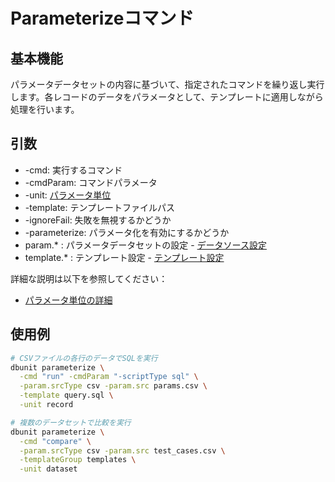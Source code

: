 # Parameterizeコマンド

## 基本機能
パラメータデータセットの内容に基づいて、指定されたコマンドを繰り返し実行します。各レコードのデータをパラメータとして、テンプレートに適用しながら処理を行います。

## 引数
* -cmd: 実行するコマンド
* -cmdParam: コマンドパラメータ
* -unit: [パラメータ単位](template/02-processing-units.md)
* -template: テンプレートファイルパス
* -ignoreFail: 失敗を無視するかどうか
* -parameterize: パラメータ化を有効にするかどうか
* param.* : パラメータデータセットの設定 - [データソース設定](../options/01-data-source.md)
* template.* : テンプレート設定 - [テンプレート設定](../options/04-template.md#templaterenderoption-template)

詳細な説明は以下を参照してください：
- [パラメータ単位の詳細](template/01-overview.md)

## 使用例
```bash
# CSVファイルの各行のデータでSQLを実行
dbunit parameterize \
  -cmd "run" -cmdParam "-scriptType sql" \
  -param.srcType csv -param.src params.csv \
  -template query.sql \
  -unit record

# 複数のデータセットで比較を実行
dbunit parameterize \
  -cmd "compare" \
  -param.srcType csv -param.src test_cases.csv \
  -templateGroup templates \
  -unit dataset